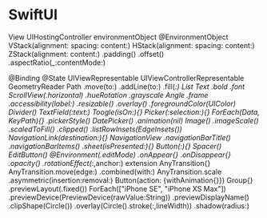 # SwiftUI

View
UIHostingController
environmentObject
@EnvironmentObject
VStack(alignment: spacing: content:)
HStack(alignment: spacing: content:)
ZStack(alignment: content:)
.padding()
.offset()
.aspectRatio(_:contentMode:)

@Binding
@State
UIViewRepresentable
UIViewControllerRepresentable
GeometryReader
Path
.move(to:)
.addLine(to:)
.fill(_:)
List
Text
.bold
.font
ScrollView(.horizontal)
.hueRotation
.grayscale
Angle
.frame
.accessibility(label:)
.resizable()
.overlay()
.foregroundColor(UIColor)
Divider()
TextField(:text:)
Toogle(isOn:){}
Picker(:selection:){}
ForEach(Data, KeyPath){}
.pickerStyle()
DatePicker()
.animation(nil)
Image()
.imageScale()
.scaledToFill()
.clipped()
.listRowInsets(EdgeInsets())
NavigationLink(destination:){}
NavigationView
.navigationBarTitle()
.navigationBarItems()
.sheet(isPresented:){}
Button(:){}
Spacer()
EditButton()
@Environment(\.editMode)
.onAppear{}
.onDisappear{}
.opacity()
.rotationEffect(_:,anchor:)
extension AnyTransition{}
AnyTransition.move(edge:)
.combined(with:)
AnyTransition.scale
.asymmetric(insertion:removal:)
Button(action: {withAnimation{}})
Group{}
.previewLayout(.fixed())
ForEach(["iPhone SE", "iPhone XS Max"])
.previewDevice(PreviewDevice(rawValue:String))
.previewDisplayName()
.clipShape(Circle())
.overlay(Circle().stroke(:,lineWidth))
.shadow(radius:)

